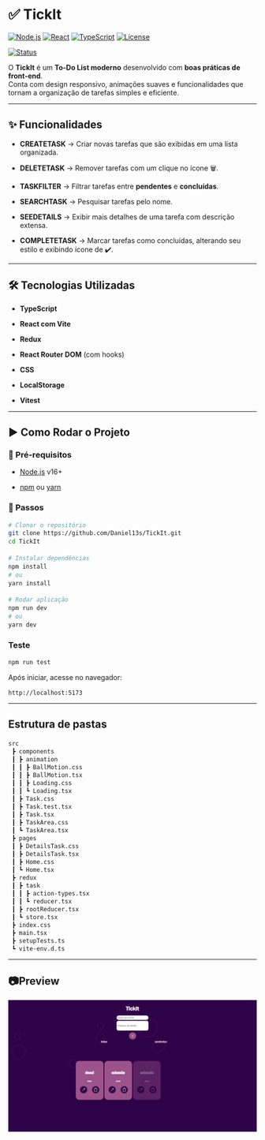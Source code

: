 # ✅ TickIt

[![Node.js](https://img.shields.io/badge/Node.js-v16%2B-green)](https://nodejs.org/)  [![React](https://img.shields.io/badge/React-Vite-blue)](https://vitejs.dev/)  [![TypeScript](https://img.shields.io/badge/TypeScript-5.x-blue)](https://www.typescriptlang.org/)  [![License](https://img.shields.io/badge/license-MIT-purple)](https://github.com/Daniel13s/TickIt/blob/main/LICENSE)

[![Status](https://img.shields.io/badge/status-em%20desenvolvimento-yellow)]()

O **TickIt** é um **To-Do List moderno** desenvolvido com **boas práticas de front-end**.  
Conta com design responsivo, animações suaves e funcionalidades que tornam a organização de tarefas simples e eficiente.

---

## ✨ Funcionalidades

- **CREATETASK** → Criar novas tarefas que são exibidas em uma lista organizada.
    
- **DELETETASK** → Remover tarefas com um clique no ícone 🗑️.
    
- **TASKFILTER** → Filtrar tarefas entre **pendentes** e **concluídas**.
    
- **SEARCHTASK** → Pesquisar tarefas pelo nome.
    
- **SEEDETAILS** → Exibir mais detalhes de uma tarefa com descrição extensa.
    
- **COMPLETETASK** → Marcar tarefas como concluídas, alterando seu estilo e exibindo ícone de ✔️.
    

---

## 🛠️ Tecnologias Utilizadas

- **TypeScript**
    
- **React com Vite**
    
- **Redux**
    
- **React Router DOM** (com hooks)
    
- **CSS**
    
- **LocalStorage**

- **Vitest**
    

---

## ▶️ Como Rodar o Projeto

### 🔧 Pré-requisitos

- [Node.js](https://nodejs.org/) v16+
    
- [npm](https://www.npmjs.com/) ou [yarn](https://yarnpkg.com/)
    

### 🚀 Passos

```bash
# Clonar o repositório
git clone https://github.com/Daniel13s/TickIt.git
cd TickIt

# Instalar dependências
npm install
# ou
yarn install

# Rodar aplicação
npm run dev
# ou
yarn dev
```

### Teste
```bash
npm run test
```

Após iniciar, acesse no navegador:

```
http://localhost:5173
```
---
## Estrutura de pastas
```
src
 ┣ components
 ┃ ┣ animation
 ┃ ┃ ┣ BallMotion.css
 ┃ ┃ ┣ BallMotion.tsx
 ┃ ┃ ┣ Loading.css
 ┃ ┃ ┗ Loading.tsx
 ┃ ┣ Task.css
 ┃ ┣ Task.test.tsx
 ┃ ┣ Task.tsx
 ┃ ┣ TaskArea.css
 ┃ ┗ TaskArea.tsx
 ┣ pages
 ┃ ┣ DetailsTask.css
 ┃ ┣ DetailsTask.tsx
 ┃ ┣ Home.css
 ┃ ┗ Home.tsx
 ┣ redux
 ┃ ┣ task
 ┃ ┃ ┣ action-types.tsx
 ┃ ┃ ┗ reducer.tsx
 ┃ ┣ rootReducer.tsx
 ┃ ┗ store.tsx
 ┣ index.css
 ┣ main.tsx
 ┣ setupTests.ts
 ┗ vite-env.d.ts
```
---
## 📷Preview

<img src="./images/TickIt.png">
